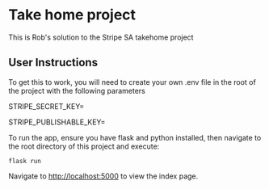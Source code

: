 # Take home project
This is Rob's solution to the Stripe SA takehome project

## User Instructions
To get this to work, you will need to create your own .env file in the root of the project with the following parameters

STRIPE_SECRET_KEY=<your value>
  
STRIPE_PUBLISHABLE_KEY=<your value>

To run the app, ensure you have flask and python installed, then navigate to the root directory of this project and execute:

```
flask run
```

Navigate to [http://localhost:5000](http://localhost:5000) to view the index page.
